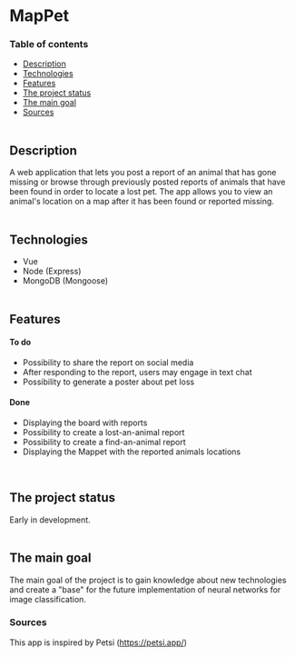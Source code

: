 # MapPet

### Table of contents
* [Description](#description)
* [Technologies](#technologies)
* [Features](#features)
* [The project status](#the-project-status)
* [The main goal](#the-main-goal)
* [Sources](#sources)
<br><br>

## Description
A web application that lets you post a report of an animal that has gone missing or browse through previously posted reports of animals that have been found in order to locate a lost pet. The app allows you to view an animal's location on a map after it has been found or reported missing.
<br><br>

## Technologies
- Vue
- Node (Express)
- MongoDB (Mongoose)
<br><br>

## Features
#### To do
- Possibility to share the report on social media
- After responding to the report, users may engage in text chat
- Possibility to generate a poster about pet loss
#### Done
- Displaying the board with reports
- Possibility to create a lost-an-animal report
- Possibility to create a find-an-animal report
- Displaying the Mappet with the reported animals locations
<br>

## The project status
Early in development.
<br><br>

## The main goal
The main goal of the project is to gain knowledge about new technologies and create a "base" for the future implementation of neural networks for image classification.

### Sources
This app is inspired by Petsi
(https://petsi.app/)
